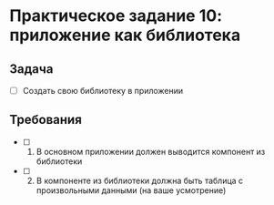 # Практическое задание 10: приложение как библиотека

## Задача

- [ ] Создать свою библиотеку в приложении

## Требования

- [ ] 1. В основном приложении должен выводится компонент из библиотеки
- [ ] 2. В компоненте из библиотеки должна быть таблица с произвольными данными (на ваше усмотрение)
